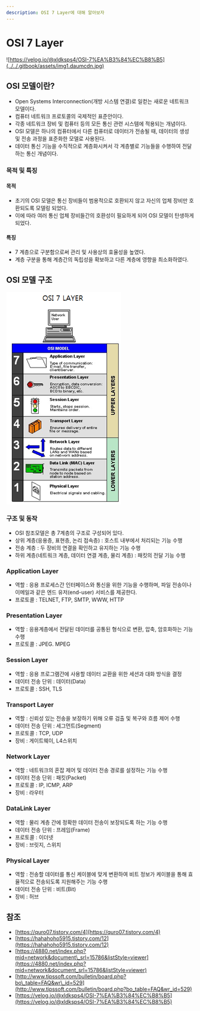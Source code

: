 ```yaml
---
description: OSI 7 Layer에 대해 알아보자
---
```


# OSI 7 Layer

![https://velog.io/@xldksps4/OSI-7%EA%B3%84%EC%B8%B5](../../.gitbook/assets/img1.daumcdn.jpg)

## OSI 모델이란?

* Open Systems Interconnection\(개방 시스템 연결\)로 일컫는 새로운 네트워크 모델이다.
* 컴퓨터 네트워크 프로토콜의 국제적인 표준안이다.
* 각종 네트워크 장비 및 컴퓨터 등의 모든 통신 관련 시스템에 적용되는 개념이다.
* OSI 모델은 하나의 컴퓨터에서 다른 컴퓨터로 데이터가 전송될 때, 데이터의 생성 및 전송 과정을 표준화한 모델로 사용된다.
* 데이터 통신 기능을 수직적으로 계층화시켜서 각 계층별로 기능들을 수행하여 전달하는 통신 개념이다.

### 목적 및 특징

#### 목적

* 초기의 OSI 모델은 통신 장비들이 범용적으로 호환되지 않고 자신의 업체 장비만 호환되도록 모델링 되었다.
* 이에 따라 여러 통신 업체 장비들간의 호환성이 필요하게 되어 OSI 모델이 탄생하게 되었다.

#### 특징

* 7 계층으로 구분함으로써 관리 및 사용상의 효율성을 높였다.
* 계층 구분을 통해 계층간의 독립성을 확보하고 다른 계층에 영향을 최소화하였다.

## OSI 모델 구조

![](../../.gitbook/assets/145af20e4c74774961%20%281%29.png)

### 구조 및 동작

* OSI 참조모델은 총 7계층의 구조로 구성되어 있다.
* 상위 계층\(응용층, 표현층, 논리 접속층\) : 호스트 내부에서 처리되는 기능 수행
* 전송 계층 : 두 장비의 연결을 확인하고 유지하는 기능 수행
* 하위 계층\(네트워크 계층, 데이터 연결 계층, 물리 계층\) : 패킷의 전달 기능 수행

### Application Layer

* 역할 : 응용 프로세스간 인터페이스와 통신을 위한 기능을 수행하며, 파일 전송이나 이메일과 같은 엔드 유저\(end-user\) 서비스를 제공한다.
* 프로토콜 : TELNET, FTP, SMTP, WWW, HTTP

### Presentation Layer

* 역할 : 응용계층에서 전달된 데이터를 공통된 형식으로 변환, 압축, 암호화하는 기능 수행
* 프로토콜 : JPEG. MPEG

### Session Layer

* 역할 : 응용 프로그램간에 사용할 데이터 교환을 위한 세션과 대화 방식을 결정
* 데이터 전송 단위 : 데이터\(Data\)
* 프로토콜 : SSH, TLS

### Transport Layer

* 역할 : 신뢰성 있는 전송을 보장하기 위해 오류 검출 및 복구와 흐름 제어 수행
* 데이터 전송 단위 : 세그먼트\(Segment\)
* 프로토콜 : TCP, UDP
* 장비 : 게이트웨이, L4스위치

### Network Layer

* 역할 : 네트워크의 혼잡 제어 및 데이터 전송 경로를 설정하는 기능 수행
* 데이터 전송 단위 : 패킷\(Packet\)
* 프로토콜 : IP, ICMP, ARP
* 장비 : 라우터

### DataLink Layer

* 역할 : 물리 계층 간에 정확한 데이터 전송이 보장되도록 하는 기능 수행
* 데이터 전송 단위 : 프레임\(Frame\)
* 프로토콜 : 이더넷
* 장비 : 브릿지, 스위치

### Physical Layer

* 역할 : 전송할 데이터를 통신 케이블에 맞게 변환하여 비트 정보가 케이블을 통해 효율적으로 전송되도록 지원해주는 기능 수행
* 데이터 전송 단위 : 비트\(Bit\)
* 장비 : 허브

## 참조

* [https://quro07.tistory.com/4](https://quro07.tistory.com/4)
* [https://hahahoho5915.tistory.com/12](https://hahahoho5915.tistory.com/12)
* [https://4880.net/index.php?mid=network&document\_srl=15786&listStyle=viewer](https://4880.net/index.php?mid=network&document_srl=15786&listStyle=viewer)
* [http://www.tipssoft.com/bulletin/board.php?bo\_table=FAQ&wr\_id=529](http://www.tipssoft.com/bulletin/board.php?bo_table=FAQ&wr_id=529)
* [https://velog.io/@xldksps4/OSI-7%EA%B3%84%EC%B8%B5](https://velog.io/@xldksps4/OSI-7%EA%B3%84%EC%B8%B5)

